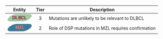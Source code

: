 |Entity|Tier|Description              |
|:----:|:----:|------------------------------|
|![DLBCL](images/icons/DLBCL_tier3.png) | 3 | Mutations are unlikely to be relevant to DLBCL|
|![MZL](images/icons/MZL_tier2.png) | 2 | Role of DSP mutations in MZL requires confirmation|
